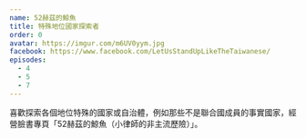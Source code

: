 ```yaml
---
name: 52赫茲的鯨魚
title: 特殊地位國家探索者
order: 0
avatar: https://imgur.com/m6UV0yym.jpg
facebook: https://www.facebook.com/LetUsStandUpLikeTheTaiwanese/
episodes:
  - 4
  - 5
  - 7
---
```

喜歡探索各個地位特殊的國家或自治體，例如那些不是聯合國成員的事實國家，經營臉書專頁「52赫茲的鯨魚（小律師的非主流歷險）」。